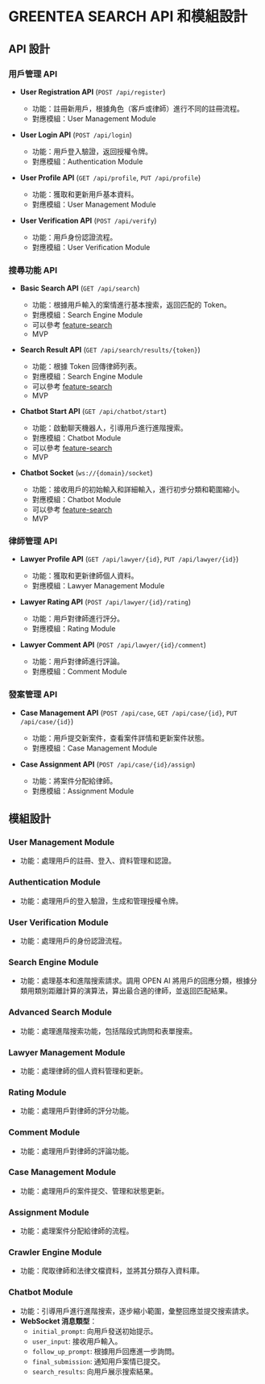 # GREENTEA SEARCH API 和模組設計

## API 設計

### 用戶管理 API

- **User Registration API** (`POST /api/register`)

  - 功能：註冊新用戶，根據角色（客戶或律師）進行不同的註冊流程。
  - 對應模組：User Management Module

- **User Login API** (`POST /api/login`)

  - 功能：用戶登入驗證，返回授權令牌。
  - 對應模組：Authentication Module

- **User Profile API** (`GET /api/profile`, `PUT /api/profile`)

  - 功能：獲取和更新用戶基本資料。
  - 對應模組：User Management Module

- **User Verification API** (`POST /api/verify`)
  - 功能：用戶身份認證流程。
  - 對應模組：User Verification Module

### 搜尋功能 API

- **Basic Search API** (`GET /api/search`)

  - 功能：根據用戶輸入的案情進行基本搜索，返回匹配的 Token。
  - 對應模組：Search Engine Module
  - 可以參考 [feature-search](./feature-search.md)
  - MVP

- **Search Result API** (`GET /api/search/results/{token}`)

  - 功能：根據 Token 回傳律師列表。
  - 對應模組：Search Engine Module
  - 可以參考 [feature-search](./feature-search.md)
  - MVP

- **Chatbot Start API** (`GET /api/chatbot/start`)

  - 功能：啟動聊天機器人，引導用戶進行進階搜索。
  - 對應模組：Chatbot Module
  - 可以參考 [feature-search](feature-advanced-search.md)
  - MVP

- **Chatbot Socket** (`ws://{domain}/socket`)

  - 功能：接收用戶的初始輸入和詳細輸入，進行初步分類和範圍縮小。
  - 對應模組：Chatbot Module
  - 可以參考 [feature-search](feature-advanced-search.md)
  - MVP

### 律師管理 API

- **Lawyer Profile API** (`GET /api/lawyer/{id}`, `PUT /api/lawyer/{id}`)

  - 功能：獲取和更新律師個人資料。
  - 對應模組：Lawyer Management Module

- **Lawyer Rating API** (`POST /api/lawyer/{id}/rating`)

  - 功能：用戶對律師進行評分。
  - 對應模組：Rating Module

- **Lawyer Comment API** (`POST /api/lawyer/{id}/comment`)
  - 功能：用戶對律師進行評論。
  - 對應模組：Comment Module

### 發案管理 API

- **Case Management API** (`POST /api/case`, `GET /api/case/{id}`, `PUT /api/case/{id}`)

  - 功能：用戶提交新案件，查看案件詳情和更新案件狀態。
  - 對應模組：Case Management Module

- **Case Assignment API** (`POST /api/case/{id}/assign`)
  - 功能：將案件分配給律師。
  - 對應模組：Assignment Module

## 模組設計

### User Management Module

- 功能：處理用戶的註冊、登入、資料管理和認證。

### Authentication Module

- 功能：處理用戶的登入驗證，生成和管理授權令牌。

### User Verification Module

- 功能：處理用戶的身份認證流程。

### Search Engine Module

- 功能：處理基本和進階搜索請求。調用 OPEN AI 將用戶的回應分類，根據分類用類別距離計算的演算法，算出最合適的律師，並返回匹配結果。

### Advanced Search Module

- 功能：處理進階搜索功能，包括階段式詢問和表單搜索。

### Lawyer Management Module

- 功能：處理律師的個人資料管理和更新。

### Rating Module

- 功能：處理用戶對律師的評分功能。

### Comment Module

- 功能：處理用戶對律師的評論功能。

### Case Management Module

- 功能：處理用戶的案件提交、管理和狀態更新。

### Assignment Module

- 功能：處理案件分配給律師的流程。

### Crawler Engine Module

- 功能：爬取律師和法律文檔資料，並將其分類存入資料庫。

### Chatbot Module

- 功能：引導用戶進行進階搜索，逐步縮小範圍，彙整回應並提交搜索請求。
- **WebSocket 消息類型**：
  - `initial_prompt`: 向用戶發送初始提示。
  - `user_input`: 接收用戶輸入。
  - `follow_up_prompt`: 根據用戶回應進一步詢問。
  - `final_submission`: 通知用戶案情已提交。
  - `search_results`: 向用戶展示搜索結果。
